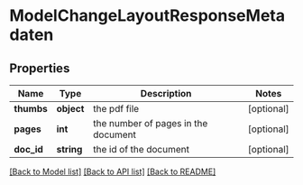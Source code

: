 # ModelChangeLayoutResponseMetadaten

## Properties
Name | Type | Description | Notes
------------ | ------------- | ------------- | -------------
**thumbs** | **object** | the pdf file | [optional] 
**pages** | **int** | the number of pages in the document | [optional] 
**doc_id** | **string** | the id of the document | [optional] 

[[Back to Model list]](../../README.md#documentation-for-models) [[Back to API list]](../../README.md#documentation-for-api-endpoints) [[Back to README]](../../README.md)

